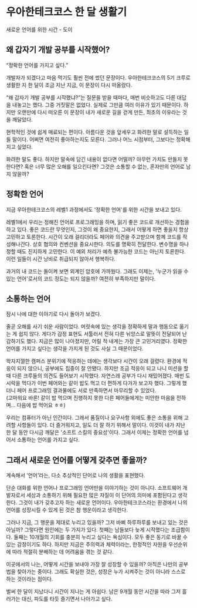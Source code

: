 # 우아한테크코스 한 달 생활기

새로운 언어를 위한 시간 - 도이

## 왜 갑자기 개발 공부를 시작했어?

“정확한 언어를 가지고 싶다.”

 개발자가 되겠다고 마음 먹기도 훨씬 전에 썼던 문장이다. 우아한테크코스의 5기 크루로 생활한 지 한 달이 조금 지난 지금, 이 문장이 다시 떠올랐다.

 “왜 갑자기 개발 공부를 시작했냐?”는 질문을 받을 때마다, 매번 비슷하고도 다른 대답을 내놓고는 했다. 그중 거짓말은 없었다. 실제로 그만큼 여러 이유가 있기 때문이다. 하지만 오랜만에 다시 떠오른 이 문장이 내가 새로운 길을 걷게 만든, 최초의 이유라는 것을 깨달았다.

 현학적인 것에 쉽게 매료되는 편이다. 아름다운 것을 앞세우고 화려한 말로 설득하는 일들 말이다. 어쩌면 여전히 좋아하는지도 모른다. 그러나 어느 시점부터, 그보다는 정확해지고 싶었다.

 화려한 말도 좋다. 하지만 말속에 담긴 내용이 없다면 어떨까? 아무런 가치도 만들지 못한다면? 혹은 너무 많은 오해를 일으킨다면? 그것은 소통할 수 없는, 혼자만의 언어로 남지 않을까?


## 정확한 언어

지금 우아한테크코스의 레벨1 과정에서도 '정확한 언어'를 위한 시간을 보내고 있다.

 레벨1에서 우리는 정해진 언어로 프로그래밍을 하며, 읽기 좋은 코드로 개선하는 경험을 하고 있다. 좋은 코드란 무엇인지, 그것이 왜 중요한지, 그래서 어떻게 하면 좋을지 항상 고민하고 토론한다. 시간이 오래 걸리더라도 페어와 의견을 주고받으며 함께 코드를 작성해나간다. 상호 협의와 컨벤션을 중요시한다. 의도를 명확히 전달한다. 변수명을 하나 정할 때도 진지하게 고민한다. 이 예외 처리가 예측 불가능한 코드는 아닌지 토론한다. 이런 일들이 시간 낭비로 취급되지 않아서 행복하다.

과거의 내 코드는 돌이켜 보면 외계인 암호에 가까웠다. 그래도 이제는, '누군가 읽을 수 있는 언어'로서의 코드 정도는 되지 않을까? 여전히 부족하지만 말이다.

## 소통하는 언어

 잠시 나에 대한 이야기로 다시 돌아가 보겠다.

 줄곧 오해를 사기 쉬운 사람이었다. 머릿속에 있는 생각을 정확하게 말과 행동으로 옮기는 게 쉽지 않다. 게다가 감정 표현도 서툴러서 전혀 다른 뉘앙스로 말뜻이 전달되어 난감하기도 했다. 지금은 많이 나아졌지만, 어릴 적 내게는 가장 큰 고민거리였다. 정확한 언어를 가지고 싶다는 생각을 가지게 된 것도 사실 그 때문이었다.

왁자지껄한 캠퍼스 분위기에 적응하는 데에는 생각보다 시간이 오래 걸렸다. 환경에 적응이 되지 않으니, 공부에도 집중이 잘 안됐다. 하지만 조금 적응이 되고 나니 미션을 할 때 다른 크루들의 의견도 들어보기 시작했다. 자연스레 공부가 다시 재밌어졌다. 매번 도시락을 먹다가 이번 페어와는 같이 밥도 먹고 더 편하게 다가가 보고자 했다. 그렇게 했더니 페어 프로그래밍 결과물에도 서로 만족하면서 마무리할 수 있었다.  
(고마워요 바론! 같이 밥 먹으며 진행하지 못한 다른 페어들에게는 미안한 마음을 전하며... 다음에 밥 먹어요 ㅎㅎ)

 우리는 컴퓨터가 아닌 인간이다. 그래서 품질이나 요구사항 외에도 좋은 소통을 위해 고려할 사항들이 있다. 더 즐거워지고, 일도 더 잘 하기 위해서 말이다. 이것이 내가 지난 한 달 동안 다시금 깨달은 '소프트 스킬의 중요성'이다. 그래서 이제는 정확한 언어를 넘어서 소통하는 언어를 가지고 싶다.

## 그래서 새로운 언어를 어떻게 갖추면 좋을까?

계속해서 '언어'라는, 다소 추상적인 단어로 나의 생활을 표현했다.

 단순 대화를 위한 언어나 프로그래밍 언어만을 이야기하는 것이 아니다. 소프트웨어 개발자로서 세상과 소통하기 위해 필요한 많은 자질이 이 단어의 의미에 포함된다고 생각한다. 그것이 내가 갖추고자 하는 새로운 언어이다. 우아한테크코스라는 환경에서 나의 언어를 성장시킬 수 있게 된 것은 참 행운이라고 생각한다.

 그러나 지금, 그 행운을 제대로 누리고 있을까? 그저 바삐 하루하루를 보내고 있는 것은 아닐까? 그렇다면 원인에는 두 가지가 있다. 첫째는 남들보다 늦게 시작했다는 조급함이다. 둘째는 10개월의 기회를 충분히 누리고 싶다는 욕심이다. 모두 좋은 동기로 바꿀 수 있는 감정이기도 하다. 하지만 지금은 주의력과 체력이라는, 한정적인 자원을 우선순위에 따라 적절히 분배하는 데 어려움을 겪는 것 같다.

 이곳에서의 나는, 어떻게 시간을 보내야 가장 잘 성장할 수 있을까? 아직은 나만의 공부법을 찾아가는 중이다. 그래도 확실한 것은, 성장은 누가 시켜주는 것이 아니라 스스로 하는 것이라는 점이다.

 벌써 한 달이 지났다니 시간이 지나는 게 아쉽다. 남은 9개월 동안 시간을 따라 그저 흘러가는 대신, 파도를 타듯 즐기면서 나아가고 싶다.